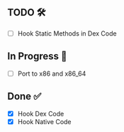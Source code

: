 ## TODO 🛠️

- [ ] Hook Static Methods in Dex Code

## In Progress 🚧

- [ ] Port to x86 and x86_64

## Done ✅

- [x] Hook Dex Code
- [x] Hook Native Code